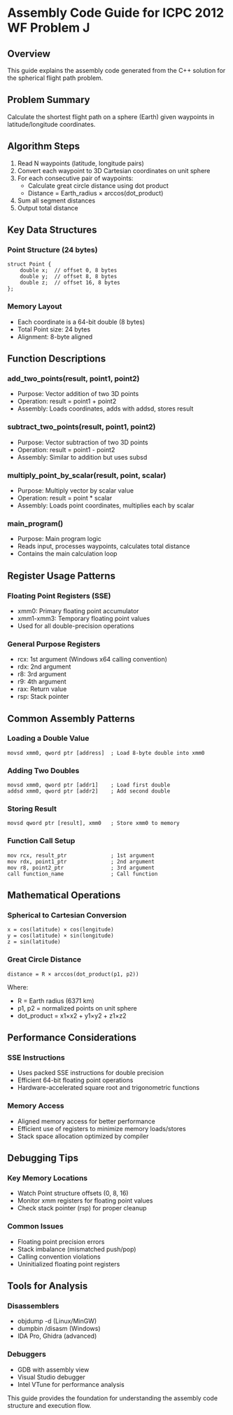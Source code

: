 # Assembly Code Guide for ICPC 2012 WF Problem J

## Overview
This guide explains the assembly code generated from the C++ solution for the spherical flight path problem.

## Problem Summary
Calculate the shortest flight path on a sphere (Earth) given waypoints in latitude/longitude coordinates.

## Algorithm Steps
1. Read N waypoints (latitude, longitude pairs)
2. Convert each waypoint to 3D Cartesian coordinates on unit sphere
3. For each consecutive pair of waypoints:
   - Calculate great circle distance using dot product
   - Distance = Earth_radius × arccos(dot_product)
4. Sum all segment distances
5. Output total distance

## Key Data Structures

### Point Structure (24 bytes)
```
struct Point {
    double x;  // offset 0, 8 bytes
    double y;  // offset 8, 8 bytes  
    double z;  // offset 16, 8 bytes
};
```

### Memory Layout
- Each coordinate is a 64-bit double (8 bytes)
- Total Point size: 24 bytes
- Alignment: 8-byte aligned

## Function Descriptions

### add_two_points(result, point1, point2)
- Purpose: Vector addition of two 3D points
- Operation: result = point1 + point2
- Assembly: Loads coordinates, adds with addsd, stores result

### subtract_two_points(result, point1, point2)
- Purpose: Vector subtraction of two 3D points
- Operation: result = point1 - point2
- Assembly: Similar to addition but uses subsd

### multiply_point_by_scalar(result, point, scalar)
- Purpose: Multiply vector by scalar value
- Operation: result = point * scalar
- Assembly: Loads point coordinates, multiplies each by scalar

### main_program()
- Purpose: Main program logic
- Reads input, processes waypoints, calculates total distance
- Contains the main calculation loop

## Register Usage Patterns

### Floating Point Registers (SSE)
- xmm0: Primary floating point accumulator
- xmm1-xmm3: Temporary floating point values
- Used for all double-precision operations

### General Purpose Registers
- rcx: 1st argument (Windows x64 calling convention)
- rdx: 2nd argument
- r8: 3rd argument
- r9: 4th argument
- rax: Return value
- rsp: Stack pointer

## Common Assembly Patterns

### Loading a Double Value
```assembly
movsd xmm0, qword ptr [address]  ; Load 8-byte double into xmm0
```

### Adding Two Doubles
```assembly
movsd xmm0, qword ptr [addr1]    ; Load first double
addsd xmm0, qword ptr [addr2]    ; Add second double
```

### Storing Result
```assembly
movsd qword ptr [result], xmm0   ; Store xmm0 to memory
```

### Function Call Setup
```assembly
mov rcx, result_ptr              ; 1st argument
mov rdx, point1_ptr              ; 2nd argument  
mov r8, point2_ptr               ; 3rd argument
call function_name               ; Call function
```

## Mathematical Operations

### Spherical to Cartesian Conversion
```
x = cos(latitude) × cos(longitude)
y = cos(latitude) × sin(longitude)  
z = sin(latitude)
```

### Great Circle Distance
```
distance = R × arccos(dot_product(p1, p2))
```

Where:
- R = Earth radius (6371 km)
- p1, p2 = normalized points on unit sphere
- dot_product = x1×x2 + y1×y2 + z1×z2

## Performance Considerations

### SSE Instructions
- Uses packed SSE instructions for double precision
- Efficient 64-bit floating point operations
- Hardware-accelerated square root and trigonometric functions

### Memory Access
- Aligned memory access for better performance
- Efficient use of registers to minimize memory loads/stores
- Stack space allocation optimized by compiler

## Debugging Tips

### Key Memory Locations
- Watch Point structure offsets (0, 8, 16)
- Monitor xmm registers for floating point values
- Check stack pointer (rsp) for proper cleanup

### Common Issues
- Floating point precision errors
- Stack imbalance (mismatched push/pop)
- Calling convention violations
- Uninitialized floating point registers

## Tools for Analysis

### Disassemblers
- objdump -d (Linux/MinGW)
- dumpbin /disasm (Windows)
- IDA Pro, Ghidra (advanced)

### Debuggers
- GDB with assembly view
- Visual Studio debugger
- Intel VTune for performance analysis

This guide provides the foundation for understanding the assembly code structure and execution flow.
